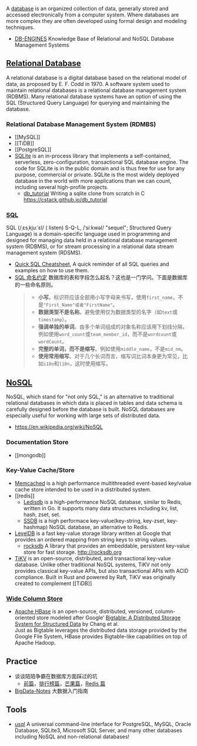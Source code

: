 A [database](https://en.wikipedia.org/wiki/Database) is an organized collection of data, generally stored and accessed electronically from a computer system. Where databases are more complex they are often developed using formal design and modeling techniques.

- [DB-ENGINES](https://db-engines.com/en/) Knowledge Base of Relational and NoSQL Database Management Systems



## [Relational Database](https://en.wikipedia.org/wiki/Relational_database)
A relational database is a digital database based on the relational model of data, as proposed by E. F. Codd in 1970. A software system used to maintain relational databases is a relational database management system (RDBMS). Many relational database systems have an option of using the SQL (Structured Query Language) for querying and maintaining the database.

### Relational Database Management System (RDMBS)
- [[MySQL]]
- [[TiDB]]
- [[PostgreSQL]]
- [SQLite](https://www.sqlite.org/index.html) is an in-process library that implements a self-contained, serverless, zero-configuration, transactional SQL database engine. The code for SQLite is in the public domain and is thus free for use for any purpose, commercial or private. SQLite is the most widely deployed database in the world with more applications than we can count, including several high-profile projects.
  - [db_tutorial](https://github.com/cstack/db_tutorial) Writing a sqlite clone from scratch in C https://cstack.github.io/db_tutorial

### [SQL](https://en.wikipedia.org/wiki/SQL)
SQL (/ˌɛsˌkjuːˈɛl/ ( listen) S-Q-L, /ˈsiːkwəl/ "sequel"; Structured Query Language) is a domain-specific language used in programming and designed for managing data held in a relational database management system (RDBMS), or for stream processing in a relational data stream management system (RDSMS).
- [Quick SQL Cheatsheet](https://github.com/enochtangg/quick-SQL-cheatsheet), A quick reminder of all SQL queries and examples on how to use them.
- [SQL 命名约定](https://launchbylunch.com/posts/2014/Feb/16/sql-naming-conventions/) 数据库的表和字段怎么起名？这也是一门学问。下面是数据库的一些命名原则。
  > * __小写__。标识符应该全部用小写字母来书写，使用`first_name`，不是`"First_Name"或者"FirstName"`。
  > * __数据类型不是名称__。避免使用仅为数据类型的名字（如`text`或`timestamp`）。
  > * __强调单独的单词__。由多个单词组成的对象名称应该用下划线分隔，例如使用`word_count`或`team_member_id`，而不是`wordcount`或`wordCount`。
  > * __完整的单词，而不是缩写__。例如使用`middle_name`，不是`mid_nm`。
  > * __使用常用缩写__。对于几个长词而言，缩写词比词本身更为常见，比如`i18n`和`l10n`，这时使用缩写。




## [NoSQL](http://nosql-database.org/)
NoSQL, which stand for "not only SQL," is an alternative to traditional relational databases in which data is placed in tables and data schema is carefully designed before the database is built. NoSQL databases are especially useful for working with large sets of distributed data.
- https://en.wikipedia.org/wiki/NoSQL

### Documentation Store
- [[mongodb]]

### Key-Value Cache/Store
- [Memcached](https://github.com/memcached/memcached) is a high performance multithreaded event-based key/value cache store intended to be used in a distributed system.
- [[redis]]
  - [Ledisdb](https://github.com/siddontang/ledisdb) is a high-performance NoSQL database, similar to Redis, written in Go. It supports many data structures including kv, list, hash, zset, set.
  - [SSDB](https://github.com/ideawu/ssdb) is a high performace key-value(key-string, key-zset, key-hashmap) NoSQL database, an alternative to Redis.
- [LevelDB](https://github.com/google/leveldb) is a fast key-value storage library written at Google that provides an ordered mapping from string keys to string values.
  - [rocksdb](https://github.com/facebook/rocksdb) A library that provides an embeddable, persistent key-value store for fast storage. http://rocksdb.org
- [TiKV](https://github.com/tikv/tikv) is an open-source, distributed, and transactional key-value database. Unlike other traditional NoSQL systems, TiKV not only provides classical key-value APIs, but also transactional APIs with ACID compliance. Built in Rust and powered by Raft, TiKV was originally created to complement [[TiDB]]

### [Wide Column Store](https://en.wikipedia.org/wiki/Wide_column_store)
- [Apache HBase](https://github.com/apache/hbase) is an open-source, distributed, versioned, column-oriented store modeled after Google' [Bigtable: A Distributed Storage System for Structured Data](https://ai.google/research/pubs/pub27898) by Chang et al.   
  Just as Bigtable leverages the distributed data storage provided by the Google File System, HBase provides Bigtable-like capabilities on top of Apache Hadoop.



## Practice
- 谈谈陌陌争霸在数据库方面踩过的坑
  - [前篇](https://blog.codingnow.com/2014/03/mmzb_db.html)，[排行榜篇](https://blog.codingnow.com/2014/03/mmzb_db_2.html)，[芒果篇](https://blog.codingnow.com/2014/03/mmzb_mongodb.html)，[Redis 篇](https://blog.codingnow.com/2014/03/mmzb_redis.html)
- [BigData-Notes](https://github.com/heibaiying/BigData-Notes) 大数据入门指南



## Tools
- [usql](https://github.com/xo/usql) A universal command-line interface for PostgreSQL, MySQL, Oracle Database, SQLite3, Microsoft SQL Server, and many other databases including NoSQL and non-relational databases!
